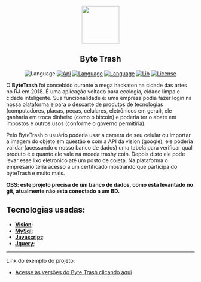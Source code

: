 <p align="center"><a href="https://getteli.github.io/Bytetrash/" target="_blank"><img src="https://getteli.github.io/Bytetrash/assets/img/logo_branca.png" width="100"></a></p>

<h2 align="center">
    <b>Byte Trash</b>
</h2>

<p align="center"
    <a href="#"><img src="https://img.shields.io/badge/language-JS-%23f7df1e" alt="Language"></a>
    <a href="#"><img src="https://img.shields.io/badge/api-vision-%2361b645" alt="Api"></a>
    <a href="#"><img src="https://img.shields.io/badge/language-PHP-%237175aa" alt="Language"></a>
    <a href="#"><img src="https://img.shields.io/badge/language-MySQL-%237175aa" alt="Language"></a>
    <a href="#"><img src="https://img.shields.io/badge/lib-Jquery-%230868ab" alt="Lib"></a>
    <a href="#"><img src="https://img.shields.io/badge/license-MIT-green" alt="License"></a>
</p>

<p>
    O <b>ByteTrash</b> foi concebido durante a mega hackaton na cidade das artes no RJ em 2018. É uma aplicação voltado para ecologia, cidade limpa e cidade inteligente. Sua funcionalidade é: uma empresa podia fazer login na nossa plataforma e para o descarte de produtos de tecnologias (computadores, placas, peças, celulares, eletrônicos em geral), ele ganharia em troca dinheiro (como o bitcoin) e poderia ter o abate em impostos e outros usos (conforme o governo permitiria).
</p>
<p>
    Pelo ByteTrash o usuário poderia usar a camera de seu celular ou importar a imagem do objeto em questão e com a API da vision (google), ele poderia validar (acessando o nosso banco de dados) uma tabela para verificar qual produto é e quanto ele vale na moeda trashy coin. Depois disto ele pode levar esse lixo eletronico até um posto de coleta. Na plataforma o empresário teria acesso a um certificado mostrando que participa do byteTrash e muito mais.
</p>
<p><b>OBS: este projeto precisa de um banco de dados, como esta levantado no git, atualmente não esta conectado a um BD.</b></p>

## Tecnologias usadas:
- **[Vision](https://cloud.google.com/vision?hl=pt-br)**;
- **[MySql](https://www.mysql.com/)**;
- **[Javascript](https://developer.mozilla.org/pt-BR/docs/Web/JavaScript)**;
- **[Jquery](https://jquery.com/)**;

<hr>
Link do exemplo do projeto: 

- [Acesse as versões do Byte Trash clicando aqui](https://getteli.github.io/Bytetrash/)
